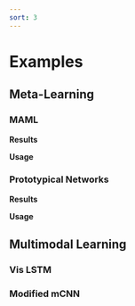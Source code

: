 ```yaml
---
sort: 3
---
```


# Examples
## Meta-Learning

### MAML

**Results**

**Usage**

### Prototypical Networks

**Results**

**Usage**

## Multimodal Learning

### Vis LSTM

### Modified mCNN
